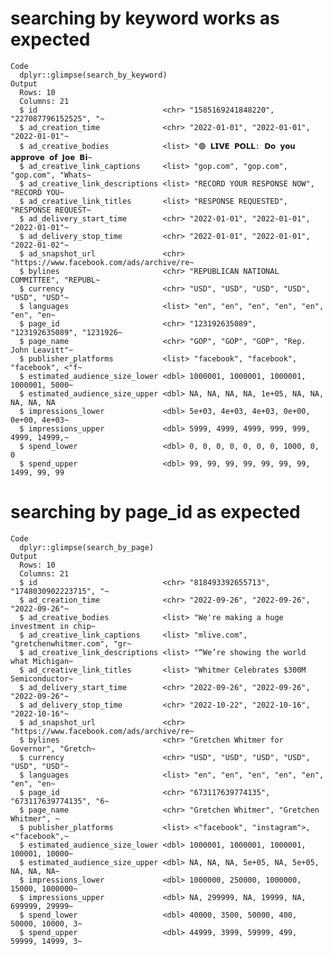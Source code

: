 # searching by keyword works as expected

    Code
      dplyr::glimpse(search_by_keyword)
    Output
      Rows: 10
      Columns: 21
      $ id                            <chr> "1585169241848220", "227087796152525", "~
      $ ad_creation_time              <chr> "2022-01-01", "2022-01-01", "2022-01-01"~
      $ ad_creative_bodies            <list> "🟢 𝗟𝗜𝗩𝗘 𝗣𝗢𝗟𝗟: 𝗗𝗼 𝘆𝗼𝘂 𝗮𝗽𝗽𝗿𝗼𝘃𝗲 𝗼𝗳 𝗝𝗼𝗲 𝗕𝗶~
      $ ad_creative_link_captions     <list> "gop.com", "gop.com", "gop.com", "Whats~
      $ ad_creative_link_descriptions <list> "RECORD YOUR RESPONSE NOW", "RECORD YOU~
      $ ad_creative_link_titles       <list> "RESPONSE REQUESTED", "RESPONSE REQUEST~
      $ ad_delivery_start_time        <chr> "2022-01-01", "2022-01-01", "2022-01-01"~
      $ ad_delivery_stop_time         <chr> "2022-01-01", "2022-01-01", "2022-01-02"~
      $ ad_snapshot_url               <chr> "https://www.facebook.com/ads/archive/re~
      $ bylines                       <chr> "REPUBLICAN NATIONAL COMMITTEE", "REPUBL~
      $ currency                      <chr> "USD", "USD", "USD", "USD", "USD", "USD"~
      $ languages                     <list> "en", "en", "en", "en", "en", "en", "en~
      $ page_id                       <chr> "123192635089", "123192635089", "1231926~
      $ page_name                     <chr> "GOP", "GOP", "GOP", "Rep. John Leavitt"~
      $ publisher_platforms           <list> "facebook", "facebook", "facebook", <"f~
      $ estimated_audience_size_lower <dbl> 1000001, 1000001, 1000001, 1000001, 5000~
      $ estimated_audience_size_upper <dbl> NA, NA, NA, NA, 1e+05, NA, NA, NA, NA, NA
      $ impressions_lower             <dbl> 5e+03, 4e+03, 4e+03, 0e+00, 0e+00, 4e+03~
      $ impressions_upper             <dbl> 5999, 4999, 4999, 999, 999, 4999, 14999,~
      $ spend_lower                   <dbl> 0, 0, 0, 0, 0, 0, 0, 1000, 0, 0
      $ spend_upper                   <dbl> 99, 99, 99, 99, 99, 99, 99, 1499, 99, 99

# searching by page_id as expected

    Code
      dplyr::glimpse(search_by_page)
    Output
      Rows: 10
      Columns: 21
      $ id                            <chr> "818493392655713", "1748030902223715", "~
      $ ad_creation_time              <chr> "2022-09-26", "2022-09-26", "2022-09-26"~
      $ ad_creative_bodies            <list> "We're making a huge investment in chip~
      $ ad_creative_link_captions     <list> "mlive.com", "gretchenwhitmer.com", "gr~
      $ ad_creative_link_descriptions <list> "“We’re showing the world what Michigan~
      $ ad_creative_link_titles       <list> "Whitmer Celebrates $300M Semiconductor~
      $ ad_delivery_start_time        <chr> "2022-09-26", "2022-09-26", "2022-09-26"~
      $ ad_delivery_stop_time         <chr> "2022-10-22", "2022-10-16", "2022-10-16"~
      $ ad_snapshot_url               <chr> "https://www.facebook.com/ads/archive/re~
      $ bylines                       <chr> "Gretchen Whitmer for Governor", "Gretch~
      $ currency                      <chr> "USD", "USD", "USD", "USD", "USD", "USD"~
      $ languages                     <list> "en", "en", "en", "en", "en", "en", "en~
      $ page_id                       <chr> "673117639774135", "673117639774135", "6~
      $ page_name                     <chr> "Gretchen Whitmer", "Gretchen Whitmer", ~
      $ publisher_platforms           <list> <"facebook", "instagram">, <"facebook",~
      $ estimated_audience_size_lower <dbl> 1000001, 1000001, 1000001, 100001, 10000~
      $ estimated_audience_size_upper <dbl> NA, NA, NA, 5e+05, NA, 5e+05, NA, NA, NA~
      $ impressions_lower             <dbl> 1000000, 250000, 1000000, 15000, 1000000~
      $ impressions_upper             <dbl> NA, 299999, NA, 19999, NA, 699999, 29999~
      $ spend_lower                   <dbl> 40000, 3500, 50000, 400, 50000, 10000, 3~
      $ spend_upper                   <dbl> 44999, 3999, 59999, 499, 59999, 14999, 3~

